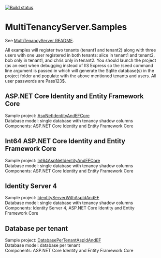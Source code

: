 [![Build status](https://ci.appveyor.com/api/projects/status/47phsuxevn2t87ik/branch/master?svg=true)](https://ci.appveyor.com/project/krispenner/multitenancyserver-samples/branch/master)
# MultiTenancyServer.Samples

See [MultiTenancyServer README](https://github.com/MultiTenancyServer/MultiTenancyServer).

All examples will register two tenants (tenant1 and tenant2) along with three users with one user registered in both tenants: alice in tenant1 and tenant2, bob only in tenant1, and chris only in tenant2. You should launch the project (as an exe) when debugging instead of IIS Express so the /seed command line argument is passed in which will generate the Sqlite database(s) in the project folder and populate with the above mentioned tenants and users. All user passwords are Pass123$.

## ASP.NET Core Identity and Entity Framework Core
Sample project: [AspNetIdentityAndEFCore](https://github.com/MultiTenancyServer/MultiTenancyServer.Samples/tree/master/src/AspNetIdentityAndEFCore)<br />
Database model: single database with tenancy shadow columns<br/>
Components: ASP.NET Core Identity and Entity Framework Core

## Int64 ASP.NET Core Identity and Entity Framework Core
Sample project: [Int64AspNetIdentityAndEFCore](https://github.com/MultiTenancyServer/MultiTenancyServer.Samples/tree/master/src/Int64AspNetIdentityAndEFCore)<br />
Database model: single database with tenancy shadow columns<br/>
Components: ASP.NET Core Identity and Entity Framework Core

## Identity Server 4
Sample project: [IdentityServerWithAspIdAndEF](https://github.com/MultiTenancyServer/MultiTenancyServer.Samples/tree/master/src/IdentityServerWithAspIdAndEF)<br />
Database model: single database with tenancy shadow columns<br/>
Components: Identity Server 4, ASP.NET Core Identity and Entity Framework Core

## Database per tenant
Sample project: [DatabasePerTenantAspIdAndEF](https://github.com/MultiTenancyServer/MultiTenancyServer.Samples/tree/master/src/DatabasePerTenantAspIdAndEF)<br />
Database model: database per tenant<br/>
Components: ASP.NET Core Identity and Entity Framework Core
